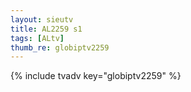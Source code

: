 ```yaml
--- 
layout: sieutv
title: AL2259 s1
tags: [ALtv]
thumb_re: globiptv2259
---
```

{% include tvadv key="globiptv2259" %} 

